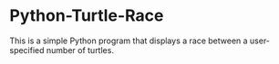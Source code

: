 # Python-Turtle-Race

This is a simple Python program that displays a race between a user-specified number of turtles.
